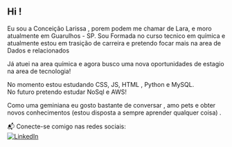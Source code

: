 
<br />

## Hi !
<p>Eu sou a Conceição Larissa , porem podem me chamar de Lara, e moro atualmente em Guarulhos - SP. Sou Formada no curso tecnico em química  e atualmente estou em trasição de carreira e pretendo focar mais na area de Dados e relacionados</p>

<p>Já atuei na area química  e agora busco uma nova oportunidades de estagio na area de tecnologia!</p>
<p>No momento estou estudando CSS, JS, HTML , Python e MySQL. <br> No futuro pretendo estudar NoSql e AWS!</p> 
<p>Como uma geminiana eu gosto bastante de conversar , amo pets e obter novos conhecimentos (estou disposta a sempre aprender qualquer coisa) . </p>


  
📬 Conecte-se comigo nas redes sociais: <br>
[![LinkedIn](https://icons.iconarchive.com/icons/alecive/flatwoken/48/Apps-Linkedin-icon.png "quan-le-5932b8160")](https://www.linkedin.com/in/concei%C3%A7%C3%A3o-l-b-ferreira-22722872/)

